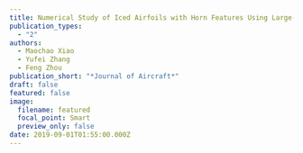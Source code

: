 ```yaml
---
title: Numerical Study of Iced Airfoils with Horn Features Using Large-Eddy Simulation
publication_types:
  - "2"
authors:
  - Maochao Xiao
  - Yufei Zhang
  - Feng Zhou
publication_short: "*Journal of Aircraft*"
draft: false
featured: false
image:
  filename: featured
  focal_point: Smart
  preview_only: false
date: 2019-09-01T01:55:00.000Z
---
```


